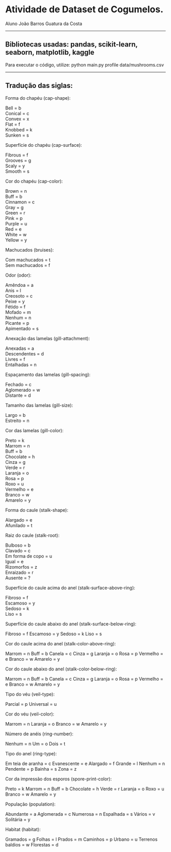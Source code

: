 # Atividade de Dataset de Cogumelos.
Aluno João Barros Guatura da Costa

------------------------------
Bibliotecas usadas: pandas, scikit-learn, seaborn, matplotlib, kaggle
------------------------------

Para executar o código, utilize: 
python main.py profile data/mushrooms.csv

------------------------------
Tradução das siglas:
------------------------------

Forma do chapéu (cap-shape): <br>

Bell = b<br>
Conical = c<br>
Convex = x<br>
Flat = f<br>
Knobbed = k<br>
Sunken = s<br>

Superfície do chapéu (cap-surface):<br>

Fibrous = f<br>
Grooves = g<br>
Scaly = y<br>
Smooth = s<br>

Cor do chapéu (cap-color):<br>

Brown = n<br>
Buff = b<br>
Cinnamon = c<br>
Gray = g<br>
Green = r<br>
Pink = p<br>
Purple = u<br>
Red = e<br>
White = w<br>
Yellow = y<br>

Machucados (bruises):<br>

Com machucados = t <br>
Sem machucados = f<br>

Odor (odor):<br>

Amêndoa = a<br>
Anis = l<br>
Creosoto = c<br>
Peixe = y<br>
Fétido = f<br>
Mofado = m<br>
Nenhum = n<br>
Picante = p<br>
Apimentado = s<br>

Anexação das lamelas (gill-attachment):<br>

Anexadas = a<br>
Descendentes = d<br>
Livres = f<br>
Entalhadas = n<br>

Espaçamento das lamelas (gill-spacing):<br>

Fechado = c<br>
Aglomerado = w<br>
Distante = d<br>

Tamanho das lamelas (gill-size):<br>

Largo = b<br>
Estreito = n<br>

Cor das lamelas (gill-color):<br>

Preto = k<br>
Marrom = n<br>
Buff = b<br>
Chocolate = h<br>
Cinza = g<br>
Verde = r<br>
Laranja = o<br>
Rosa = p<br>
Roxo = u<br>
Vermelho = e<br>
Branco = w<br>
Amarelo = y<br>

Forma do caule (stalk-shape):<br>

Alargado = e<br>
Afunilado = t<br>

Raiz do caule (stalk-root):<br>

Bulboso = b<br>
Clavado = c<br>
Em forma de copo = u<br>
Igual = e<br>
Rizomorfos = z<br>
Enraizado = r<br>
Ausente = ?<br>

Superfície do caule acima do anel (stalk-surface-above-ring):<br>

Fibroso = f<br>
Escamoso = y<br>
Sedoso = k<br>
Liso = s<br>

Superfície do caule abaixo do anel (stalk-surface-below-ring):<br>

Fibroso = f
Escamoso = y
Sedoso = k
Liso = s

Cor do caule acima do anel (stalk-color-above-ring):

Marrom = n
Buff = b
Canela = c
Cinza = g
Laranja = o
Rosa = p
Vermelho = e
Branco = w
Amarelo = y

Cor do caule abaixo do anel (stalk-color-below-ring):

Marrom = n
Buff = b
Canela = c
Cinza = g
Laranja = o
Rosa = p
Vermelho = e
Branco = w
Amarelo = y

Tipo do véu (veil-type):

Parcial = p
Universal = u

Cor do véu (veil-color):

Marrom = n
Laranja = o
Branco = w
Amarelo = y

Número de anéis (ring-number):

Nenhum = n
Um = o
Dois = t

Tipo do anel (ring-type):

Em teia de aranha = c
Evanescente = e
Alargado = f
Grande = l
Nenhum = n
Pendente = p
Bainha = s
Zona = z

Cor da impressão dos esporos (spore-print-color):

Preto = k
Marrom = n
Buff = b
Chocolate = h
Verde = r
Laranja = o
Roxo = u
Branco = w
Amarelo = y

População (population):

Abundante = a
Aglomerada = c
Numerosa = n
Espalhada = s
Vários = v
Solitária = y

Habitat (habitat):

Gramados = g
Folhas = l
Prados = m
Caminhos = p
Urbano = u
Terrenos baldios = w
Florestas = d
